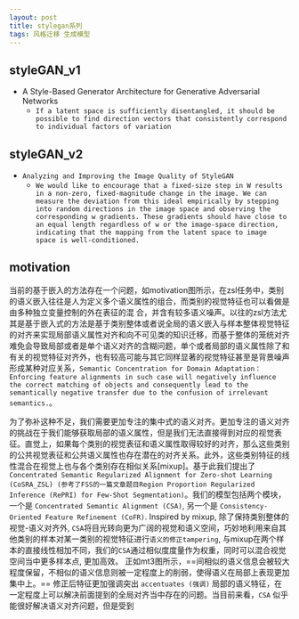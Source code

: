 ```yaml
---
layout: post
title: stylegan系列
tags: 风格迁移 生成模型
---
```



## styleGAN_v1
- A Style-Based Generator Architecture for Generative Adversarial Networks
  - `If a latent space is sufficiently disentangled, it should be possible to find direction vectors that consistently correspond to individual factors of variation`
 
## styleGAN_v2
- `Analyzing and Improving the Image Quality of StyleGAN`
  - `We would like to encourage that a fixed-size step in W results in a non-zero, fixed-magnitude change in the image. We can measure the deviation from this ideal empirically
by stepping into random directions in the image space and observing the corresponding w gradients. These gradients should have close to an equal length regardless of w or the
image-space direction, indicating that the mapping from the latent space to image space is well-conditioned.`



## motivation

当前的基于嵌入的方法存在一个问题，如motivation图所示，在zsl任务中，类别的语义嵌入往往是人为定义多个语义属性的组合，而类别的视觉特征也可以看做是由多种独立变量控制的外在表征的混
合，并含有较多语义噪声。以往的zsl方法尤其是基于嵌入式的方法是基于类别整体或者说全局的语义嵌入与样本整体视觉特征的对齐来实现局部语义属性对齐和向不可见类的知识迁移，而基于整体的笼统对齐难免会导致局部或者是单个语义对齐的含糊问题，单个或者局部的语义属性除了和有关的视觉特征对齐外，也有较高可能与其它同样显著的视觉特征甚至是背景噪声形成某种对应关系，`Semantic Concentration for Domain Adaptation：Enforcing feature alignments in such case will negatively influence the correct matching of objects and consequently lead to the semantically negative transfer due to the confusion of irrelevant semantics.`。

为了弥补这种不足，我们需要更加专注的集中式的语义对齐。更加专注的语义对齐的挑战在于我们能够获取局部的语义属性，但是我们无法直接得到对应的视觉表征。直觉上，如果每个类别的视觉表征和语义属性取得较好的对齐，那么这些类别的公共视觉表征和公共语义属性也存在潜在的对齐关系。此外，这些类别特征的线性混合在视觉上也与各个类别存在相似关系[mixup]。基于此我们提出了`Concentrated Semantic Regularized Alignment for Zero-shot Learning (CoSRA_ZSL) (参考了FSS的一篇文章题目Region Proportion Regularized Inference (RePRI) for Few-Shot Segmentation)`。我们的模型包括两个模块，一个是 `Concentrated Semantic Alignment (CSA)`, 另一个是 `Consistency-Oriented Feature Refinement (CoFR)`. Inspired by mixup, 除了保持类别整体的视觉-语义对齐外, `CSA`将目光转向更为广阔的视觉和语义空间，巧妙地利用来自其他类别的样本对某一类别的视觉特征进行`语义的修正tampering`, 与mixup在两个样本的直接线性相加不同，我们的`CSA`通过相似度度量作为权重，同时可以混合视觉空间当中更多样本点, 更加高效。 正如mt3图所示，==间相似的语义信息会被较大程度保留，不相似的语义信息则被一定程度上的削弱，使得语义在局部上表现更加集中上。== 修正后特征更加强调突出 `accentuates (强调)` 局部的语义特征，在一定程度上可以解决前面提到的全局对齐当中存在的问题。当目前来看，`CSA` 似乎能很好解决语义对齐问题，但是受到







